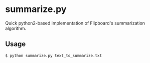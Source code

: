 summarize.py
============

Quick python2-based implementation of Flipboard's summarization algorithm.

Usage
-----

    $ python summarize.py text_to_summarize.txt
